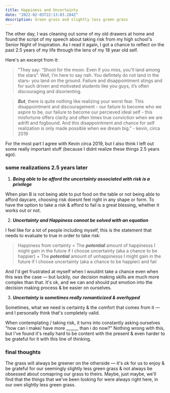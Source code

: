```yaml
---
title: Happiness and Uncertainty
date: "2022-02-03T22:13:03.284Z"
description: Green grass and slightly less green grass
---
```


The other day, I was cleaning out some of my old drawers at home and found the script of my speech about taking risk from my high school's Senior Night of Inspiration. As I read it again, I got a chance to reflect on the past 2.5 years of my life through the lens of my 18 year old self. 

Here's an excerpt from it:  

> "They say: “Shoot for the moon. Even if you miss, you'll land among the stars”. Well, I’m here to say nah. You defintely do not land in the stars- you land on the ground. Failure and disappointment stings and for such driven and motivated students like you guys, it’s often discouraging and disorienting. 

> ***But***, there is quite nothing like realizing your worst fear. This disappointment and discouragement - our failure to become who we aspire to be, our failure to become our percieved ideal self - this misfortune offers clarity and often times true conviction when we are adrift and fogbound. And this disappointment and chance for self realization is only made possible when we dream big." - kevin, circa 2019


For the most part I agree with Kevin circa 2019, but I also think I left out some really important stuff (because I didnt realize these things 2.5 years ago).

### some realizations 2.5 years later

1. ***Being able to be afford the uncertainty associated with risk is a privilege***

When plan B is not being able to put food on the table or not being able to afford daycare, choosing risk doesnt feel right in any shape or form. To have the option to take a risk & afford to fail is a great blessing, whether it works out or not. 

2. ***Uncertainty and Happiness cannot be solved with an equation***

I feel like for a lot of people including myself, this is the statement that needs to evaluate to true in order to take risk: 

> Happiness from certainty < The ***potential*** amount of happinesss I might gain in the future if I choose uncertainty (aka a chance to be happier) + The ***potential*** amount of unhappinesss I might gain in the future if I choose uncertainty (aka a chance to be happier) and fail

And I'd get frustrated at myself when I wouldnt take a chance even when this was the case — but luckily, our decision making skills are much more complex than that. It's ok, and we can and should put emotion into the decision making process & be easier on ourselves.

3. ***Uncertainty is sometimes really romanticized & overhyped***

Sometimes, what we need is certainty & the comfort that comes from it — and I personally think that's completely valid. 

When contemplating / taking risk, it turns into constantly asking ourselves "how can i make/ have more ______ than i do now?" Nothing wrong with this, but I've found it's really hard to be content with the present & even harder to be grateful for it with this line of thinking. 


### final thoughts

The grass will always be greener on the otherside — it's ok for us to enjoy & be grateful for our seemingly slightly less green grass & not always be obsessed about comapring our grass to theirs. Maybe, just maybe, we'll find that the things that we've been looking for were always right here, in our own slightly less green grass.
